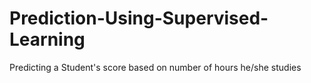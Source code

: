 # Prediction-Using-Supervised-Learning
Predicting a Student's score based on number of hours he/she studies
